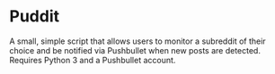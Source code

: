 # Puddit
A small, simple script that allows users to monitor a subreddit of their choice and be notified via Pushbullet when new posts are detected.<br>
Requires Python 3 and a Pushbullet account.


